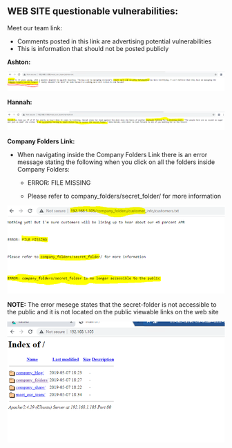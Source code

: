 ## WEB SITE questionable vulnerabilities:

Meet our team link:

* Comments posted in this link are advertising potential vulnerabilities
* This is information that should not be posted publicly

**Ashton:**

![pic](ashton.PNG)

**Hannah:**

![pic](hannah.PNG) 

**Company Folders Link:**

* When navigating inside the Company Folders Link there is an error message stating the following when you click on all the folders inside Company Folders: 

    - ERROR: FILE MISSING

    - Please refer to company_folders/secret_folder/ for more information

![pic](file.PNG) 

**NOTE:** The error mesege states that the secret-folder is not accessible to the public and it is not located on the public viewable links on the web site

![pic](2.PNG) 
 
